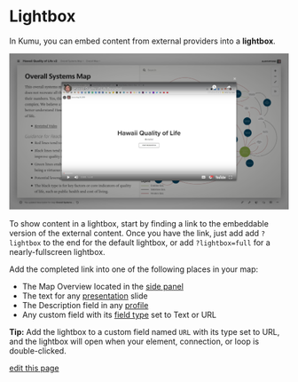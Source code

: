 # Lightbox

In Kumu, you can embed content from external providers into a **lightbox**.

<!-- ![Lightbox showing a loop in Kumu](/images/lightbox-kumu.png) -->

![Lightbox showing a YouTube video in Kumu](/images/lightbox-youtube.png)

To show content in a lightbox, start by finding a link to the embeddable version of the external content. Once you have the link, just add add `?lightbox` to the end for the default lightbox, or add `?lightbox=full` for a nearly-fullscreen lightbox.

Add the completed link into one of the following places in your map:
- The Map Overview located in the [side panel](/overview/map-editor.html#side-panel)
- The text for any [presentation](/guides/presentations.html) slide
- The Description field in any [profile](/guides/profiles.html)
- Any custom field with its [field type](/guides/fields.html#customize-a-field) set to Text or URL

<!-- content's URL. For Kumu maps, you can simply open the map and copy the link from the URL bar. For content from other providers, you'll need to find a link  -->

<!-- Note: if your lightbox embeds Kumu content from another location in the same Kumu project, feel free to omit the first part of the URL:

```
Instead of this:
https://kumu.io/MyUsername/my-project/#my-map

Use this:
#my-map
``` -->


<p class="alert alert-info">
<b>Tip:</b> Add the lightbox to a custom field named <code>URL</code> with its type set to URL, and the lightbox will open when your element, connection, or loop is double-clicked.
</p>

<span class="edit-link"><a href="https://github.com/kumu/docs/blob/master/guides/lightbox.md" target="_blank"><i class="fa fa-github"></i> edit this page</a></span>
